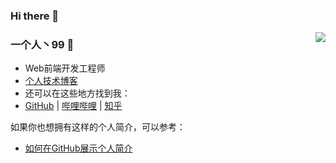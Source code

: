 ### Hi there 👋

<!--
**WangGuanJingJi/WangGuanJingJi** is a ✨ _special_ ✨ repository because its `README.md` (this file) appears on your GitHub profile.

Here are some ideas to get you started:

- 🔭 I’m currently working on ...
- 🌱 I’m currently learning ...
- 👯 I’m looking to collaborate on ...
- 🤔 I’m looking for help with ...
- 💬 Ask me about ...
- 📫 How to reach me: ...
- 😄 Pronouns: ...
- ⚡ Fun fact: ...
-->



<img align="right" src="https://github-readme-stats.vercel.app/api?username=jzplp&show_icons=true&icon_color=CE1D2D&text_color=718096&bg_color=ffffff&hide_title=true" />

### 一个人丶99 👋
- Web前端开发工程师
- [个人技术博客](https://喜欢上一个人.fun/archives/)
- 还可以在这些地方找到我：
- [GitHub](https://github.com/WangGuanJingJi) | 
  [哔哩哔哩](https://space.bilibili.com/1571631329) | 
  [知乎](https://www.zhihu.com/people/wang-guan-jing-ji)

如果你也想拥有这样的个人简介，可以参考：
- [如何在GitHub展示个人简介](https://jzplp.github.io/2023/blog-github.html#在github用户首页展示个人简介)
